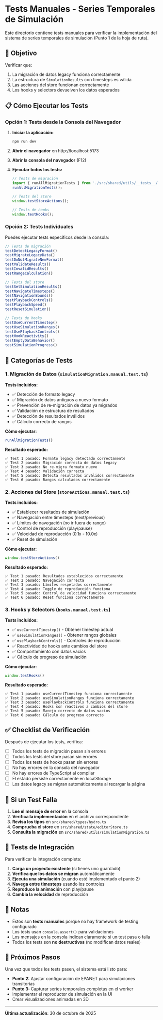# Tests Manuales - Series Temporales de Simulación

Este directorio contiene tests manuales para verificar la implementación del sistema de series temporales de simulación (Punto 1 de la hoja de ruta).

## 🎯 Objetivo

Verificar que:
1. La migración de datos legacy funciona correctamente
2. La estructura de `SimulationResults` con timesteps es válida
3. Las acciones del store funcionan correctamente
4. Los hooks y selectors devuelven los datos esperados

## 📋 Cómo Ejecutar los Tests

### Opción 1: Tests desde la Consola del Navegador

1. **Iniciar la aplicación:**
   ```bash
   npm run dev
   ```

2. **Abrir el navegador** en http://localhost:5173

3. **Abrir la consola del navegador** (F12)

4. **Ejecutar todos los tests:**
   ```javascript
   // Tests de migración
   import { runAllMigrationTests } from './src/shared/utils/__tests__/simulationMigration.manual.test';
   runAllMigrationTests();

   // Tests del store
   window.testStoreActions();

   // Tests de hooks
   window.testHooks();
   ```

### Opción 2: Tests Individuales

Puedes ejecutar tests específicos desde la consola:

```javascript
// Tests de migración
testDetectLegacyFormat()
testMigrateLegacyData()
testDoNotMigrateNewFormat()
testValidateResults()
testInvalidResults()
testRangeCalculation()

// Tests del store
testSetSimulationResults()
testNavigateTimesteps()
testNavigationBounds()
testPlaybackControls()
testPlaybackSpeed()
testResetSimulation()

// Tests de hooks
testUseCurrentTimestep()
testUseSimulationRanges()
testUsePlaybackControls()
testHookReactivity()
testEmptyDataBehavior()
testSimulationProgress()
```

## 🧪 Categorías de Tests

### 1. Migración de Datos (`simulationMigration.manual.test.ts`)

**Tests incluidos:**
- ✅ Detección de formato legacy
- ✅ Migración de datos antiguos a nuevo formato
- ✅ Prevención de re-migración de datos ya migrados
- ✅ Validación de estructura de resultados
- ✅ Detección de resultados inválidos
- ✅ Cálculo correcto de rangos

**Cómo ejecutar:**
```javascript
runAllMigrationTests()
```

**Resultado esperado:**
```
✅ Test 1 pasado: Formato legacy detectado correctamente
✅ Test 2 pasado: Migración correcta de datos legacy
✅ Test 3 pasado: No re-migra formato nuevo
✅ Test 4 pasado: Validación correcta
✅ Test 5 pasado: Detecta resultados inválidos correctamente
✅ Test 6 pasado: Rangos calculados correctamente
```

### 2. Acciones del Store (`storeActions.manual.test.ts`)

**Tests incluidos:**
- ✅ Establecer resultados de simulación
- ✅ Navegación entre timesteps (next/previous)
- ✅ Límites de navegación (no ir fuera de rango)
- ✅ Control de reproducción (play/pause)
- ✅ Velocidad de reproducción (0.1x - 10.0x)
- ✅ Reset de simulación

**Cómo ejecutar:**
```javascript
window.testStoreActions()
```

**Resultado esperado:**
```
✅ Test 1 pasado: Resultados establecidos correctamente
✅ Test 2 pasado: Navegación correcta
✅ Test 3 pasado: Límites respetados correctamente
✅ Test 4 pasado: Toggle de reproducción funciona
✅ Test 5 pasado: Control de velocidad funciona correctamente
✅ Test 6 pasado: Reset funciona correctamente
```

### 3. Hooks y Selectors (`hooks.manual.test.ts`)

**Tests incluidos:**
- ✅ `useCurrentTimestep()` - Obtener timestep actual
- ✅ `useSimulationRanges()` - Obtener rangos globales
- ✅ `usePlaybackControls()` - Controles de reproducción
- ✅ Reactividad de hooks ante cambios del store
- ✅ Comportamiento con datos vacíos
- ✅ Cálculo de progreso de simulación

**Cómo ejecutar:**
```javascript
window.testHooks()
```

**Resultado esperado:**
```
✅ Test 1 pasado: useCurrentTimestep funciona correctamente
✅ Test 2 pasado: useSimulationRanges funciona correctamente
✅ Test 3 pasado: usePlaybackControls funciona correctamente
✅ Test 4 pasado: Hooks son reactivos a cambios del store
✅ Test 5 pasado: Manejo correcto de datos vacíos
✅ Test 6 pasado: Cálculo de progreso correcto
```

## ✅ Checklist de Verificación

Después de ejecutar los tests, verifica:

- [ ] Todos los tests de migración pasan sin errores
- [ ] Todos los tests del store pasan sin errores
- [ ] Todos los tests de hooks pasan sin errores
- [ ] No hay errores en la consola del navegador
- [ ] No hay errores de TypeScript al compilar
- [ ] El estado persiste correctamente en localStorage
- [ ] Los datos legacy se migran automáticamente al recargar la página

## 🐛 Si un Test Falla

1. **Lee el mensaje de error** en la consola
2. **Verifica la implementación** en el archivo correspondiente
3. **Revisa los tipos** en `src/shared/types/hydro.ts`
4. **Comprueba el store** en `src/shared/state/editorStore.ts`
5. **Consulta la migración** en `src/shared/utils/simulationMigration.ts`

## 🔄 Tests de Integración

Para verificar la integración completa:

1. **Carga un proyecto existente** (si tienes uno guardado)
2. **Verifica que los datos se migran** automáticamente
3. **Ejecuta una simulación** (cuando esté implementado el punto 2)
4. **Navega entre timesteps** usando los controles
5. **Reproduce la animación** con play/pause
6. **Cambia la velocidad** de reproducción

## 📝 Notas

- Estos son **tests manuales** porque no hay framework de testing configurado
- Los tests usan `console.assert()` para validaciones
- Los mensajes en la consola indican claramente si un test pasa o falla
- Todos los tests son **no destructivos** (no modifican datos reales)

## 🚀 Próximos Pasos

Una vez que todos los tests pasen, el sistema está listo para:
- **Punto 2:** Ajustar configuración de EPANET para simulaciones transitorias
- **Punto 3:** Capturar series temporales completas en el worker
- Implementar el reproductor de simulación en la UI
- Crear visualizaciones animadas en 3D

---

**Última actualización:** 30 de octubre de 2025
